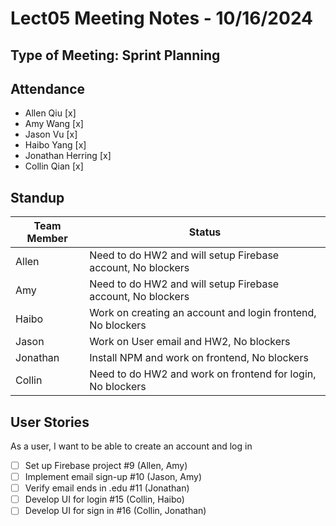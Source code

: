 # Lect05 Meeting Notes - 10/16/2024

## Type of Meeting: Sprint Planning

## Attendance

- Allen Qiu [x]
- Amy Wang [x]
- Jason Vu [x]
- Haibo Yang [x]
- Jonathan Herring [x]
- Collin Qian [x]

## Standup

| Team Member | Status                                                                                |
| ----------- | ------------------------------------------------------------------------------------- |
| Allen       | Need to do HW2 and will setup Firebase account, No blockers |
| Amy         | Need to do HW2 and will setup Firebase account, No blockers |
| Haibo       | Work on creating an account and login frontend, No blockers |
| Jason       | Work on User email and HW2, No blockers |
| Jonathan    | Install NPM and work on frontend, No blockers |
| Collin      | Need to do HW2 and work on frontend for login, No blockers |

## User Stories

As a user, I want to be able to create an account and log in
- [ ] Set up Firebase project #9 (Allen, Amy)
- [ ] Implement email sign-up #10 (Jason, Amy)
- [ ] Verify email ends in .edu #11 (Jonathan)
- [ ] Develop UI for login #15 (Collin, Haibo)
- [ ] Develop UI for sign in #16 (Collin, Jonathan)
